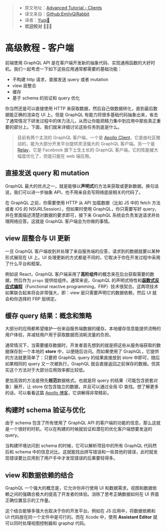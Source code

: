 > * 原文地址：[Advanced Tutorial - Clients](https://www.howtographql.com/advanced/0-clients/)
> * 译文来自：[Github:EmilyQiRabbit](https://github.com/EmilyQiRabbit/GraphQLTranslation)
> * 译者：[Yuqi🌸](https://github.com/EmilyQiRabbit)
> * **欢迎校对** 🙋‍♀️🎉

# 高级教程 - 客户端

前端使用 GraphQL API 是在客户端开发新的抽象代码、实现通用函数的大好时机。我们一起考虑一下如下这些应用通常都需要的基础功能：

* 不构建 http 请求，直接发送 query 或者 mutation
* view 层整合
* 缓存
* 基于 schema 的验证和 query 优化

你当然还是可以直接使用 HTTP 来获取数据，然后自己做数据转化，直到最后数据能正确的渲染在 UI 上。但是 GraphQL 有能力将很多基础代码抽象出来，省去了通常情况下研发过程中的体力活儿，从而让你能把精力集中到应用中那些真正重要的部分上。下面，我们就来详细讨论这些任务到底是什么。

> 目前有两个主流的 GraphQL 客户端，一个是 [Apollo Client](https://github.com/apollographql/apollo-client)，它是由社区推动的，能为大部分开发平台提供灵活强大的 GraphQL 客户端。另一个是 [Relay](https://facebook.github.io/relay/)，它是 Facebook 旗下土生土长的 GraphQL 客户端，它的性能被大幅度优化了，但是只能在 web 端应用。

## 直接发送 query 和 mutation

GraphQL 最大的优点之一，就是能够以**声明式**的方法来获取或更新数据。换句话说，我们可以进一步抽象 API，也不用亲自去写网络底层相关的代码了。

在 GraphQL 之前，你需要使用 HTTP 从 API 加载数据（比如 JS 中的 fetch 方法或者 iOS 的 NSURLSession），但如果时使用 GraphQL，你只需要写好 query，并在里面描述清楚对数据的要求即可，接下来 GraphQL 系统会负责发送请求并处理网络应答。这就是 GraphQL 客户端会为你做的事情。

## view 层整合与 UI 更新

一旦 GraphQL 客户端收到并处理了来自服务端的应答，请求到的数据就要以某种形式展现在 UI 上。UI 处理更新的方式都是不同的，它取决于你在开发过程中采用了什么平台和框架。

例如说 React，GraphQL 客户端采用了**高阶组件**的概念来在后台获取需要的数据，然后作为 `props` 提供给组件。通常来说，GraphQL 的声明式特性和[**函数式反应式编程**](https://en.wikipedia.org/wiki/Functional_reactive_programming)（Functional reactive programming，FRP）技术很契合。这两项技术如果联合起来将会非常强大，即：view 层只需要声明它的数据依赖，然后 UI 就会和你选择的 FRP 层绑定。

## 缓存 query 结果：概念和策略

大部分的应用都希望维护一份来自服务端数据的缓存。本地缓存信息能提供流畅的用户体验，并减轻用户用于获取数据而消耗流量的负担。

通常情况下，当需要缓存数据时，开发者首先想到的就是把这些从服务端获取的数据保存到一个本地的 **store** 中，以便随后访问。而如果使用了 GraphQL，它提供的方法就更简单了：只要把 GraphQL query 的结果直接放到 store 中即可，随后如果相同的 query 又一次被执行，GraphQL 就会直接返回之前保存的数据。但其实这个方法对于大部分应用效率都比较低。

更加高效的方法是预先**规范**数据格式。也就是将 query 的结果（可能包含嵌套对象）展开，让 store 仅包含独立的数据，并且可以通过全局 ID 查找。想了解更多的话，可以看看这篇 [Apollo 博客](https://dev-blog.apollodata.com/the-concepts-of-graphql-bc68bd819be3)，它讲解得非常精彩。

## 构建时 schema 验证与优化

由于 schema 包含了所有使用了 GraphQL API 的客户端的功能的信息，那么这就是一个很好的时机，可以在构建的时候就验证和潜在的优化客户端想要发送的 query。

当构建环境访问到 schema 的时候，它可以解析项目中的所有 GraphQL 代码然后和 schema 中的信息对比。这就能找出拼写错误和一些其他的错误，此时就发现错误要比应用到了用户手中才发现错误的后果要轻得多。

## view 和数据依赖的结合

GraphQL 一个强大的概念是，它允许你并行使用 UI 和数据需求。视图和数据依赖之间的强耦合极大的提高了开发者的体验。消除了思考正确数据如何在 UI 界面正确位置显示的工作量。

这个结合能够多强大也取决于你的开发平台。例如在 JS 应用中，将数据依赖和 UI 代码放在同一个文件中是可行的。而在 Xcode 中，使用 **Assistant Editor** 就可以同时处理视图控制器和 graphql 代码。
